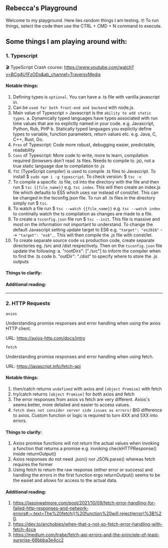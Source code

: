 ## Rebecca's Playground

Welcome to my playground. Here lies random things I am testing. 🤓 To run things, select the code
then use the CTRL + CMD + N command to execute.

## Some things I am playing around with:

### 1. Typescript

🎬 TypeScript Crash course: https://www.youtube.com/watch?v=BCg4U1FzODs&ab_channel=TraversyMedia

#### Notable things:

1. Defining types is `optional`. You can have a .ts file with vanilla javascript in.
2. Can be `used for both front-end and backend` with node.js.
3. Main value of Typescript > Javascript is the `ability to add static types`.
   a. Dynamically typed languages have types associated with run time values that are no explictly named in your code. e.g. Javascript, Python, Rub, PHP
   b. Statically typed languages you explictly define types to variable, function parameters, return values etc. e.g. Java, C, C++, Rust, Go.
4. `Pros` of Typescript: Code more robust, debugging easier, predictable, readability
5. `Cons` of Typescript: More code to write, more to learn, compilation required (browsers don't read .ts files. Needs to compile to .js), not a true static language due to compilation to .js
6. `TSC` (TypeScript compiler) is used to compile .ts files to Javascript. To install $ `sudo npm i -g typescript`. To check version: $ `tsc -v`
7. To compile a specific .ts file, cd into the directory with the file and then run $ `tsc {{file_name}}` e.g. `tsc index`. This will then create an index.js file which defaults to ES5 which uses var instead of const/let. This can be changed in the tsconfig.json file. To run all .ts files in the directory simply run $ `tsc`.
8. To watch a file run $ `tsc --watch {{file_name}}` e.g. `tsc --watch index` to continally watch the ts compilation as changes are made to a file.
9. To create a `tsconfig.json` file run $ `tsc --init`. This file is massive and most on the information not important to understand. To change the default Javascript setting update target to ES6 e.g. `"target": "es2016"` --> `"target": "es6",`. This will then compile the .js file with const/let.
10. To create separate source code vs production code, create separate directories eg. /src and /dist respectively. Then on the `tsconfig.json` file update the following:
    a. "rootDirs": ["./src"] to inform the compiler when to find the .ts code
    b. "outDir": "./dist" to specify where to store the .js outputs

#### Things to clarify:

#### Additional reading:

---

### 2. HTTP Requests

`axios`

Understanding promise responses and error handling when using the axios HTTP client.

URL: https://axios-http.com/docs/intro

`fetch`

Understanding promise responses and error handling when using fetch.

URL: https://javascript.info/fetch-api

#### Notable things:

1. then/catch returns `undefined` with axios and `[object Promise]` with fetch
2. try/catch returns `[object Promise]` for _both_ axios and fetch
3. The error responses from axios vs fetch are very different. Axios's seems better, more detailed and easier to access values.
4. `fetch does not consider server side issues as errors!` BIG difference to axios. Custom function or logic is required to turn 4XX and 5XX into errors.

#### Things to clarify:

1. Axios promise functions will not return the actual values when invoking a function that returns a promise e.g. invoking checkHTTPResponse() inside returnOutput()
2. Axios responses do not need .json() nor JSON.parse() whereas fetch requires the former
3. Using fetch to return the raw response (either error or success) and handling the errors in the first function ergo returnOutput() seems to be the easiet and allows for access to the actual data.

#### Additional reading:

1. https://jasonwatmore.com/post/2021/10/09/fetch-error-handling-for-failed-http-responses-and-network-errors#:~:text=The%20fetch()%20function%20will,reject(error)%3B%20.
2. https://dev.to/anchobies/when-that-s-not-so-fetch-error-handling-with-fetch-4cce
3. https://medium.com/trabe/fetch-api-errors-and-the-principle-of-least-surprise-66bbba3e4cc2
